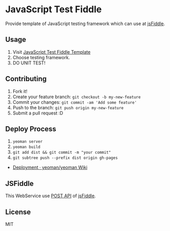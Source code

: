 # JavaScript Test Fiddle

Provide template of JavaScript testing framework which can use at [jsFiddle](http://jsfiddle.net/ "Create a new Fiddle - jsFiddle").

## Usage

1. Visit [JavaScript Test Fiddle Template](http://azu.github.com/js-test-fiddle/ "JavaScript Test Fiddle Template")
2. Choose testing framework.
3. DO UNIT TEST!

## Contributing

1. Fork it!
2. Create your feature branch: `git checkout -b my-new-feature`
3. Commit your changes: `git commit -am 'Add some feature'`
4. Push to the branch: `git push origin my-new-feature`
5. Submit a pull request :D


## Deploy Process

1. ``yeoman server``
2. ``yeoman build``
3. ``git add dist && git commit -m "your commit"``
4. ``git subtree push --prefix dist origin gh-pages``

* [Deployment · yeoman/yeoman Wiki](https://github.com/yeoman/yeoman/wiki/Deployment "Deployment · yeoman/yeoman Wiki")

## JSFiddle

This WebService use [POST API](http://doc.jsfiddle.net/api/post.html "POST") of [jsFiddle](http://jsfiddle.net/ "Create a new Fiddle - jsFiddle").

## License

MIT
